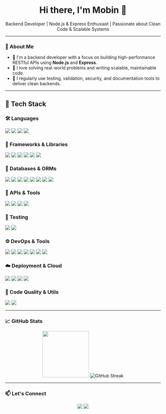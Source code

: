 <h1 align="center">Hi there, I'm Mobin 👋</h1>

<p align="center">
  Backend Developer | Node.js & Express Enthusiast | Passionate about Clean Code & Scalable Systems
</p>

---

### 🧠 About Me

- 🚀 I'm a backend developer with a focus on building high-performance RESTful APIs using **Node.js** and **Express**.
- 🎯 I love solving real-world problems and writing scalable, maintainable code.
- 🧰 I regularly use testing, validation, security, and documentation tools to deliver clean backends.

---
## 💼 Tech Stack

### 🛠️ Languages
<p>
  <img src="https://skillicons.dev/icons?i=javascript" />
  <img src="https://skillicons.dev/icons?i=typescript" />
  <img src="https://skillicons.dev/icons?i=html" />
  <img src="https://skillicons.dev/icons?i=css" />
</p>

### 🧱 Frameworks & Libraries
<p>
  <img src="https://skillicons.dev/icons?i=express" />
  <img src="https://skillicons.dev/icons?i=nestjs" />
  <img src="https://skillicons.dev/icons?i=react" />
  <img src="https://skillicons.dev/icons?i=nextjs" />
  <img src="https://skillicons.dev/icons?i=sass" />
  <img src="https://skillicons.dev/icons?i=tailwind" />
</p>

### 🔌 Databases & ORMs
<p>
  <img src="https://skillicons.dev/icons?i=postgres" />
  <img src="https://skillicons.dev/icons?i=mongodb" />
  <img src="https://skillicons.dev/icons?i=mysql" />
  <img src="https://skillicons.dev/icons?i=redis" />
  <img src="https://skillicons.dev/icons?i=firebase" />
  <img src="https://skillicons.dev/icons?i=supabase" />
  <img src="https://skillicons.dev/icons?i=prisma" />
  <img src="https://skillicons.dev/icons?i=sequelize" />
</p>

### 📡 APIs & Tools
<p>
  <img src="https://skillicons.dev/icons?i=graphql" />
  <img src="https://skillicons.dev/icons?i=postman" />
  <img src="https://skillicons.dev/icons?i=swagger" />
  <img src="https://skillicons.dev/icons?i=rest" />
</p>

### 🧪 Testing
<p>
  <img src="https://skillicons.dev/icons?i=jest" />
  <img src="https://skillicons.dev/icons?i=vitest" />
</p>

### ⚙️ DevOps & Tools
<p>
  <img src="https://skillicons.dev/icons?i=docker" />
  <img src="https://skillicons.dev/icons?i=kubernetes" />
  <img src="https://skillicons.dev/icons?i=nginx" />
  <img src="https://skillicons.dev/icons?i=git" />
  <img src="https://skillicons.dev/icons?i=github" />
  <img src="https://skillicons.dev/icons?i=linux" />
  <img src="https://skillicons.dev/icons?i=vscode" />
</p>

### ☁️ Deployment & Cloud
<p>
  <img src="https://skillicons.dev/icons?i=vercel" />
  <img src="https://skillicons.dev/icons?i=netlify" />
  <img src="https://skillicons.dev/icons?i=aws" />
  <img src="https://skillicons.dev/icons?i=cloudflare" />
</p>

### 🧰 Code Quality & Utils
<p>
  <img src="https://skillicons.dev/icons?i=eslint" />
  <img src="https://skillicons.dev/icons?i=prettier" />
</p>

---

### 📈 GitHub Stats

<p align="center">
  <img src="https://github-readme-stats.vercel.app/api?username=lilmobin&show_icons=true&theme=tokyonight" height="150"/>
 <img src="https://github-readme-streak-stats.herokuapp.com?user=lilmobin&theme=tokyonight" alt="GitHub Streak" />
</p>

---

### 📫 Let's Connect

<p align="center">
  <a href="mailto:mobinsd82@gmail.com"><img src="https://img.shields.io/badge/Email-D14836?style=for-the-badge&logo=gmail&logoColor=white"/></a>
  <a href="https://t.me/lilmobin"><img src="https://img.shields.io/badge/Telegram-2CA5E0?style=for-the-badge&logo=telegram&logoColor=white"/></a>
</p>
